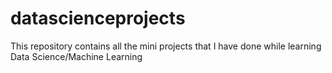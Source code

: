 # datascienceprojects
This repository contains all the mini projects that I have done while learning Data Science/Machine Learning
